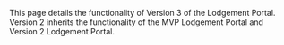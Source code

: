 This page details the functionality of Version 3 of the Lodgement Portal. Version 2 inherits the functionality of the MVP Lodgement Portal and Version 2 Lodgement Portal.

